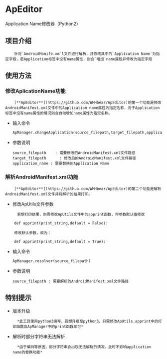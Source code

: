 # ApEditor

Application Name修改器（Python2）

## 项目介绍

        针对`AndroidManife.xm`l文件进行解析，并修改其中的`Application Name`为指定字段，若Application标签中没有name属性，则会`增加`name属性并修改为指定字段

## 使用方法

### 修改AplicationName功能

        [**ApEditor**](https://github.com/WMHbear/ApEditor)的第一个功能是修改AndroidManifest.xml文件中的Application name属性为指定名称，对于Application标签中没有name属性的情况则会自动增加name属性为指定名称。

* 输入命令

    ```
    ApManager.changeApplication(source_filepath,target_filepath,application_name)  
    ```
    
* 参数说明

    ```
    source_filepath    : 需要修改的AndroidManifest.xml文件路径
    target_filepath      : 修改后的AndroidManifest.xml文件路径
    application_name : 需要替换的Application Name
    ```
    
### 解析AndroidManifest.xml功能

        [**ApEditor**](https://github.com/WMHbear/ApEditor)的第二个功能是解析AndroidManifest.xml文件并将解析的结果打印。

* 修改ApUtils文件参数

        若想打印结果，则需修改ApUtils文件中的apprint函数，将参数默认值修改

```
    def apprint(print_string,default = False):
```
   
        修改默认参数，改为：
  
 
```
    def apprint(print_string,default = True):
```

* 输入命令

    ```
    ApManager.resolver(source_filepath)
    ```
   
 * 参数说明
 
     ```
     source_filepath : 需要解析的AndroidManifest.xml文件路径
     ```
 
## 特别提示

* 版本升级

        *此工具使用python2编写，若想升级至python3，只需修改ApUtils.apprint中的打印函数及ApManager中的print函数即可*

* 解析时部分字符串无法解析

        *由于编码等原因，部分字符串会出现无法解析的情况，此时不影响application name的替换功能*


